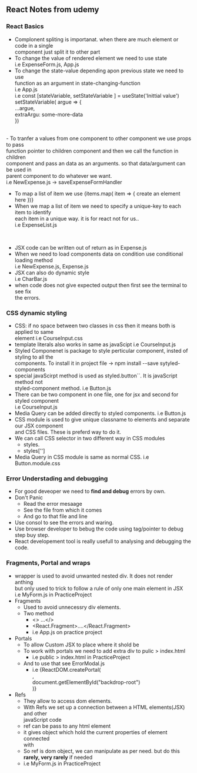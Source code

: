 ## React Notes from udemy

### React Basics
- Complonent spliting is importanat. when there are much element or code in a single <br>
component just split it to other part
- To change the value of rendered element we need to use state <br>
i.e ExpenseForm.js, App.js
- To change the state-value depending apon previous state we need to use <br>
    function as an argument in state-changing-function <br> 
    i.e App.js <br>
    i.e const [stateVariable, setStateVariable ] = useState('Inittial value') <br>
        setStateVariable( argue => {<br>
            ...argue,<br>
            extraArgu: some-more-data<br>
        })<br>
<br>
- To tranfer a values from one component to other component we use props to pass <br>function pointer to children component and then we call the function in children <br> component and pass an data as an arguments. so that data/argument can be used in <br>parent component to do whatever we want.<br>
i.e NewExpense.js -> saveExpenseFormHandler
<br>

- To map a list of item we use {items.map( item => { create an element here })} <br>
- When we map a list of item  we need to specify a unique-key to each item to identify <br> each item in a unique way. it is for react not for us..<br>
i.e ExpenseList.js 
<br>

- JSX code can be written out of return as in Expense.js <br>
- When we need to load components data on condition use conditional loading method<br>
i.e NewExpense.js, Expense.js <br>
- JSX can also do dynamic style<br>
i.e CharBar.js <br>
- when code does not give expected output then first see the terminal to see fix <br>the errors.

### CSS dynamic styling
- CSS: if no space between two classes in css then it means both is applied to same <br>element i.e CourseInput.css <br>
- template literals also works in same as javaScipt i.e CourseInput.js <br>
- Styled Componenet is package to style perticular component, insted of styling to all the <br>components. To install it in project file  -> npm install --save sytyled-components <br>
- special javaScirpt method is used as styled.button``. It is javaScript method not <br>styled-component method. i.e Button.js<br>
- There can be two component in one file, one for jsx and second for styled component <br> i.e CourseInput.js <br>
- Media Query can be added directly to styled components. i.e Button.js <br>
- CSS module is used to give unique classname to elements and separate our JSX component <br>and CSS files. These is preferd way to do it. <br>
- We can call CSS selector in two different way in CSS modules <br>
    - styles.<name-of-selector> <br>
    - styles['<name-of-selector>'] <br>
- Media Query in CSS module is same as normal CSS. i.e Button.module.css <br>


### Error Understading and debugging
- For good deveoper we need to **find and debug** errors by own. 
- Don't Panic 
    - Read the error mesaage 
    - See the file from which it comes 
    - And go to that file and line 
- Use consol to see the errors and waring.
- Use browser developer to bebug the code using tag/pointer to debug step buy step.
- React developement tool is really usefull to analysing and debugging the code.

### Fragments, Portal and wraps
- wrapper is used to avoid unwanted nested div. It does not render anthing <br>but only used to trick to follow a rule of only one main element in JSX <br>i.e MyForm.js in PracticeProject
- Fragments
    - Used to avoid unnecessry div elements. 
    - Two method
        - <> ...</>
        - <React.Fragment>....</React.Fragment>
        - i.e App.js on practice project
- Portals
    - To allow Custom JSX to place where it shold be
    - To work with portals we need to add extra div to pulic > index.html
        - i.e public > index.html in PracticeProject
    - And to use that see ErrorModal.js
        - i.e {ReactDOM.createPortal( <br>
                <Backdrop onConfirm={props.onConfirm} />, <br>
                document.getElementById("backdrop-root") <br>
            )}
- Refs
    - They allow to access dom elements.
    - With Refs we set up a connection between a HTML elements(JSX) and other <br>javaScript code
    - ref can be pass to any html element
    - it gives object which hold the current properties of element connected<br> with
    - So ref is dom object, we can manipulate as per need. but do this <br>**rarely, very rarely** if needed
    - i.e MyForm.js in PracticeProject








